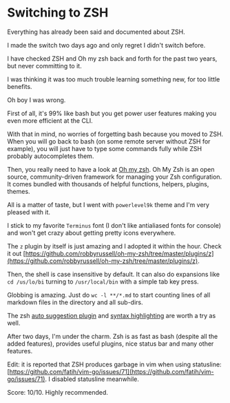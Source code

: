 # Switching to ZSH

Everything has already been said and documented about ZSH.

I made the switch two days ago and only regret I didn't switch before.

I have checked ZSH and Oh my zsh back and forth for the past two years, but never committing to it.

I was thinking it was too much trouble learning something new, for too little benefits.

Oh boy I was wrong.

First of all, it's 99% like bash but you get power user features making you even more efficient at the CLI.

With that in mind, no worries of forgetting bash because you moved to ZSH. When you will go back to bash (on some remote server without ZSH for example), you will just have to type some commands fully while ZSH probably autocompletes them.

Then, you really need to have a look at [Oh my zsh](https://ohmyz.sh/). Oh My Zsh is an open source, community-driven framework for managing your Zsh configuration. It comes bundled with thousands of helpful functions, helpers, plugins, themes.

All is a matter of taste, but I went with `powerlevel9k` theme and I'm very pleased with it.

I stick to my favorite `Terminus` font (I don't like antialiased fonts for console) and won't get crazy about getting pretty icons everywhere.

The `z` plugin by itself is just amazing and I adopted it within the hour. Check it out [https://github.com/robbyrussell/oh-my-zsh/tree/master/plugins/z](https://github.com/robbyrussell/oh-my-zsh/tree/master/plugins/z).

Then, the shell is case insensitive by default. It can also do expansions like `cd /us/lo/bi` turning to `/usr/local/bin` with a simple tab key press.

Globbing is amazing. Just do `wc -l **/*.md` to start counting lines of all markdown files in the directory and all sub-dirs.

The zsh [auto suggestion plugin](https://github.com/zsh-users/zsh-autosuggestions) and [syntax highlighting](https://github.com/zsh-users/zsh-syntax-highlighting) are worth a try as well.

After two days, I'm under the charm. Zsh is as fast as bash (despite all the added features), provides useful plugins, nice status bar and many other features.

Edit: it is reported that ZSH produces garbage in vim when using statusline: [https://github.com/fatih/vim-go/issues/71](https://github.com/fatih/vim-go/issues/71). I disabled statusline meanwhile.

Score: 10/10. Highly recommended.